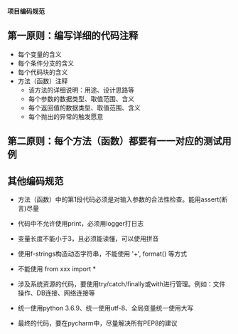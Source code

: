 
**项目编码规范**

## 第一原则：编写详细的代码注释
- 每个变量的含义
- 每个条件分支的含义
- 每个代码块的含义
- 方法（函数）注释
  * 该方法的详细说明：用途、设计思路等
  * 每个参数的数据类型、取值范围、含义
  * 每个返回值的数据类型、取值范围、含义
  * 每个抛出的异常的触发愿意

## 第二原则：每个方法（函数）都要有一一对应的测试用例

## 其他编码规范
- 方法（函数）中的第1段代码必须是对输入参数的合法性检查。能用assert(断言)尽量
- 代码中不允许使用print，必须用logger打日志
- 变量长度不能小于3，且必须能读懂，可以使用拼音
- 使用f-strings构造动态字符串，不能使用 '+', format() 等方式
- 不能使用 from xxx import *
- 涉及系统资源的代码，要使用try/catch/finally或with进行管理。例如：文件操作、DB连接、网络连接等
- 统一使用python 3.6.9、统一使用utf-8、全局变量统一使用大写

- 最终的代码，要在pycharm中，尽量解决所有PEP8的建议
